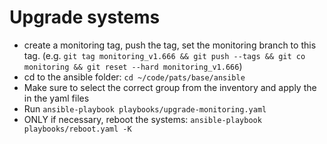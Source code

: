# Upgrade systems

- create a monitoring tag, push the tag, set the monitoring branch to this tag. (e.g. `git tag monitoring_v1.666 && git push --tags && git co monitoring && git reset --hard monitoring_v1.666`)
- cd to the ansible folder: `cd ~/code/pats/base/ansible`
- Make sure to select the correct group from the inventory and apply the in the yaml files
- Run `ansible-playbook playbooks/upgrade-monitoring.yaml`
- ONLY if necessary, reboot the systems: `ansible-playbook playbooks/reboot.yaml -K`